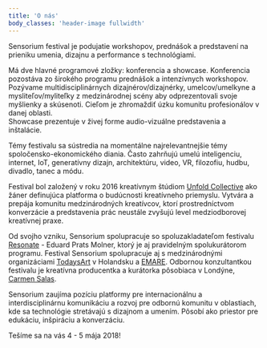 ```yaml
---
title: 'O nás'
body_classes: 'header-image fullwidth'
---
```


<div class="f3 f2-ns">
Sensorium festival je podujatie workshopov, prednášok a predstavení na prieniku umenia, dizajnu a performance s technológiami.
</div>

Má dve hlavné programové zložky: konferencia a showcase.
Konferencia pozostáva zo širokého programu prednášok a intenzívnych workshopov. Pozývame multidisciplinárnych dizajnérov/dizajnérky, umelcov/umelkyne a mysliteľov/myliteľky z medzinárodnej scény aby odprezentovali svoje myšlienky a skúsenoti. Cieľom je zhromaždiť úzku komunitu profesionálov v danej oblasti.  
Showcase prezentuje v živej forme audio-vizuálne predstavenia a inštalácie. 

Témy festivalu sa sústredia na momentálne najrelevantnejšie témy spoločensko-ekonomického diania. Často zahrňujú umelú inteligenciu, internet, IoT, generatívny dizajn, architektúru, video, VR, filozofiu, hudbu, divadlo, tanec a módu.
 
Festival bol založený v roku 2016 kreatívnym štúdiom [Unfold Collective](http://unfold.is) ako žáner definujúca platforma o budúcnosti kreatívneho priemyslu. Vytvára a prepája komunitu medzinárodných kreatívcov, ktorí prostredníctvom konverzácie a predstavenia prác neustále zvyšujú level medziodborovej kreatívnej praxe.

Od svojho vzniku, Sensorium spolupracuje so spoluzakladateľom festivalu [Resonate](http://resonate.io) - Eduard Prats Molner, ktorý je aj pravidelným spolukurátorom programu. Festival Sensorium spolupracuje aj s medzinárodnými organizáciami [TodaysArt](http://todaysart.nl) v Holandsku a [EMARE](http://www.emare.eu/). Odbornou konzultantkou festivalu je kreatívna producentka a kurátorka pôsobiaca v Londýne, [Carmen Salas](http://carmensp.com/).


Sensorium zaujíma pozíciu platformy pre internacionálnu a interdisciplinárnu komunikáciu a rozvoj pre odbornú komunitu v oblastiach, kde sa technológie stretávajú s dizajnom a umením. Pôsobí ako priestor pre edukáciu, inšpiráciu a konverzáciu.

Tešíme sa na vás 4 - 5 mája 2018!

